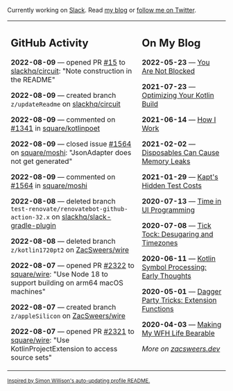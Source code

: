 Currently working on [Slack](https://slack.com/). Read [my blog](https://zacsweers.dev/) or [follow me on Twitter](https://twitter.com/ZacSweers).

<table><tr><td valign="top" width="60%">

## GitHub Activity
<!-- githubActivity starts -->
**2022-08-09** — opened PR [#15](https://github.com/slackhq/circuit/pull/15) to [slackhq/circuit](https://github.com/slackhq/circuit): "Note construction in the README"

**2022-08-09** — created branch `z/updateReadme` on [slackhq/circuit](https://github.com/slackhq/circuit)

**2022-08-09** — commented on [#1341](https://github.com/square/kotlinpoet/issues/1341#issuecomment-1209852353) in [square/kotlinpoet](https://github.com/square/kotlinpoet)

**2022-08-09** — closed issue [#1564](https://github.com/square/moshi/issues/1564) on [square/moshi](https://github.com/square/moshi): "JsonAdapter does not get generated"

**2022-08-09** — commented on [#1564](https://github.com/square/moshi/issues/1564#issuecomment-1209849964) in [square/moshi](https://github.com/square/moshi)

**2022-08-08** — deleted branch `test-renovate/renovatebot-github-action-32.x` on [slackhq/slack-gradle-plugin](https://github.com/slackhq/slack-gradle-plugin)

**2022-08-08** — deleted branch `z/kotlin1720pt2` on [ZacSweers/wire](https://github.com/ZacSweers/wire)

**2022-08-07** — opened PR [#2322](https://github.com/square/wire/pull/2322) to [square/wire](https://github.com/square/wire): "Use Node 18 to support building on arm64 macOS machines"

**2022-08-07** — created branch `z/appleSilicon` on [ZacSweers/wire](https://github.com/ZacSweers/wire)

**2022-08-07** — opened PR [#2321](https://github.com/square/wire/pull/2321) to [square/wire](https://github.com/square/wire): "Use KotlinProjectExtension to access source sets"
<!-- githubActivity ends -->
</td><td valign="top" width="40%">

## On My Blog
<!-- blog starts -->
**2022-05-23** — [You Are Not Blocked](https://www.zacsweers.dev/you-are-not-blocked/)

**2021-07-23** — [Optimizing Your Kotlin Build](https://www.zacsweers.dev/optimizing-your-kotlin-build/)

**2021-06-14** — [How I Work](https://www.zacsweers.dev/how-i-work/)

**2021-02-02** — [Disposables Can Cause Memory Leaks](https://www.zacsweers.dev/disposables-can-cause-memory-leaks/)

**2021-01-29** — [Kapt's Hidden Test Costs](https://www.zacsweers.dev/kapts-hidden-test-costs/)

**2020-07-13** — [Time in UI Programming](https://www.zacsweers.dev/time-in-ui/)

**2020-07-08** — [Tick Tock: Desugaring and Timezones](https://www.zacsweers.dev/ticktock-desugaring-timezones/)

**2020-06-11** — [Kotlin Symbol Processing: Early Thoughts](https://www.zacsweers.dev/kotlin-symbol-processor-early-thoughts/)

**2020-05-01** — [Dagger Party Tricks: Extension Functions](https://www.zacsweers.dev/dagger-party-tricks-extension-functions/)

**2020-04-03** — [Making My WFH Life Bearable](https://www.zacsweers.dev/making-wfh-life-bearable/)
<!-- blog ends -->
_More on [zacsweers.dev](https://zacsweers.dev/)_
</td></tr></table>

<sub><a href="https://simonwillison.net/2020/Jul/10/self-updating-profile-readme/">Inspired by Simon Willison's auto-updating profile README.</a></sub>